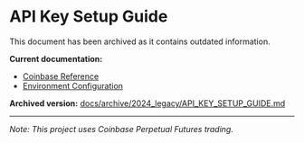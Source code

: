 # API Key Setup Guide

This document has been archived as it contains outdated information.

**Current documentation:** 
- [Coinbase Reference](docs/reference/coinbase.md)
- [Environment Configuration](.env.template)

**Archived version:** [docs/archive/2024_legacy/API_KEY_SETUP_GUIDE.md](docs/archive/2024_legacy/API_KEY_SETUP_GUIDE.md)

---
*Note: This project uses Coinbase Perpetual Futures trading.*